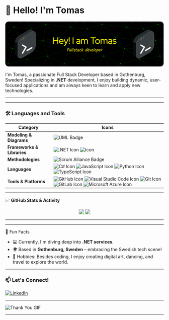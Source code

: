 # 👋 Hello! I'm Tomas

![Header Image](https://github.com/TomasSteifo/TomasSteifo/blob/main/github-header-image.png)

I'm Tomas, a passionate Full Stack Developer based in Gothenburg, Sweden! Specializing in **.NET** development, I enjoy building dynamic, user-focused applications and am always keen to learn and apply new technologies.  


--- 


---

### 🛠️ Languages and Tools

| Category                | Icons                                                                                  |
|-------------------------|----------------------------------------------------------------------------------------|
| **Modeling & Diagrams** | ![UML Badge](https://img.shields.io/badge/UML-FABD14.svg?style=for-the-badge&logo=UML&logoColor=black) |
| **Frameworks & Libraries** | <img src="https://user-images.githubusercontent.com/25181517/121405754-b4f48f80-c95d-11eb-8893-fc325bde617f.png" alt=".NET Icon" width="48"/> <img src="https://user-images.githubusercontent.com/25181517/183897015-94a058a6-b86e-4e42-a37f-bf92061753e5.png" alt="Icon" width="48"/> |
| **Methodologies**       | ![Scrum Alliance Badge](https://img.shields.io/badge/Scrum%20Alliance-009FDA.svg?style=for-the-badge&logo=Scrum-Alliance&logoColor=white) |
| **Languages**           | <img src="https://user-images.githubusercontent.com/25181517/121405384-444d7300-c95d-11eb-959f-913020d3bf90.png" alt="C# Icon" width="48"/> <img src="https://user-images.githubusercontent.com/25181517/117447155-6a868a00-af3d-11eb-9cfe-245df15c9f3f.png" alt="JavaScript Icon" width="48"/> <img src="https://user-images.githubusercontent.com/25181517/183423507-c056a6f9-1ba8-4312-a350-19bcbc5a8697.png" alt="Python Icon" width="48"/> <img src="https://user-images.githubusercontent.com/25181517/183890598-19a0ac2d-e88a-4005-a8df-1ee36782fde1.png" alt="TypeScript Icon" width="48"/> |
| **Tools & Platforms**   | <img src="https://user-images.githubusercontent.com/25181517/192108374-8da61ba1-99ec-41d7-80b8-fb2f7c0a4948.png" alt="GitHub Icon" width="48"/> <img src="https://user-images.githubusercontent.com/25181517/192108891-d86b6220-e232-423a-bf5f-90903e6887c3.png" alt="Visual Studio Code Icon" width="48"/> <img src="https://user-images.githubusercontent.com/25181517/192108372-f71d70ac-7ae6-4c0d-8395-51d8870c2ef0.png" alt="Git Icon" width="48"/> <img src="https://user-images.githubusercontent.com/25181517/192108376-c675d39b-90f6-4073-bde6-5a9291644657.png" alt="GitLab Icon" width="48"/> <img src="https://user-images.githubusercontent.com/25181517/183911544-95ad6ba7-09bf-4040-ac44-0adafedb9616.png" alt="Microsoft Azure Icon" width="48"/> |

---

📈 **GitHub Stats & Activity**

<div align="center">
  <img src="https://github-readme-stats.vercel.app/api?username=TomasSteifo&show_icons=true&theme=radical" height="180em"/>
  <img src="https://github-readme-stats.vercel.app/api/top-langs/?username=TomasSteifo&layout=compact&theme=radical" height="180em"/>
</div>

---



---

🎉 Fun Facts

- 💻 Currently, I'm diving deep into **.NET services**.
- 🌍 Based in **Gothenburg, Sweden** – embracing the Swedish tech scene!
- 🎨 Hobbies: Besides coding, I enjoy creating digital art, dancing, and travel to explore the world.

---

### 📫 Let's Connect!

[![LinkedIn](https://img.icons8.com/color/48/000000/linkedin.png)](https://www.linkedin.com/in/tomassteifo/)


---

![Thank You GIF](https://media.giphy.com/media/dzaUX7CAG0Ihi/giphy.gif) <!-- Replace with any other animated GIF you like -->

---
